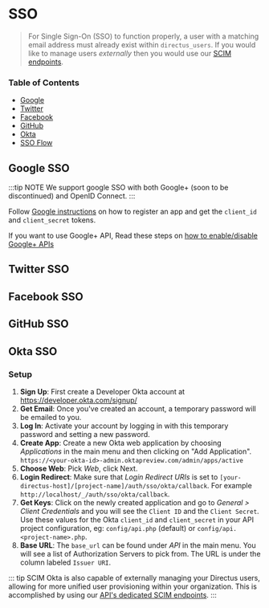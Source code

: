 # SSO

> For Single Sign-On (SSO) to function properly, a user with a matching email address must already exist within `directus_users`. If you would like to manage users _externally_ then you would use our [SCIM endpoints](../api/reference.md#scim).

### Table of Contents
* [Google](#google)
* [Twitter](#twitter)
* [Facebook](#facebook)
* [GitHub](#github)
* [Okta](#okta)
* [SSO Flow](#sso-flow)

## Google SSO

:::tip NOTE
We support google SSO with both Google+ (soon to be discontinued) and OpenID Connect.
:::

Follow [Google instructions](https://developers.google.com/identity/protocols/OpenIDConnect#registeringyourapp) on how to register an app and get the `client_id` and `client_secret` tokens.

If you want to use Google+ API, Read these steps on [how to enable/disable Google+ APIs](https://support.google.com/a/answer/3187191)

## Twitter SSO

## Facebook SSO

## GitHub SSO

## Okta SSO

### Setup

1. **Sign Up**: First create a Developer Okta account at https://developer.okta.com/signup/
2. **Get Email**: Once you've created an account, a temporary password will be emailed to you.
3. **Log In**: Activate your account by logging in with this temporary password and setting a new password.
4. **Create App**: Create a new Okta web application by choosing _Applications_ in the main menu and then clicking on "Add Application". `https://<your-okta-id>-admin.oktapreview.com/admin/apps/active`
5. **Choose Web**: Pick _Web_, click Next.
6. **Login Redirect**: Make sure that _Login Redirect URIs_ is set to `[your-directus-host]/[project-name]/auth/sso/okta/callback`. For example `http://localhost/_/auth/sso/okta/callback`.
7. **Get Keys**: Click on the newly created application and go to _General > Client Credentials_ and you will see the `Client ID` and the `Client Secret`. Use these values for the Okta `client_id` and `client_secret` in your API project configuration, eg: `config/api.php` (default) or `config/api.<project-name>.php`.
8. **Base URL**: The `base_url` can be found under _API_ in the main menu. You will see a list of Authorization Servers to pick from. The URL is under the column labeled `Issuer URI`.

::: tip SCIM
Okta is also capable of externally managing your Directus users, allowing for more unified user provisioning within your organization. This is accomplished by using our [API's dedicated SCIM endpoints](../api/reference.md#scim).
:::